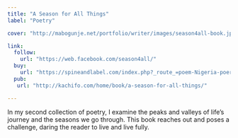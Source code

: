 ```yaml
---
title: "A Season for All Things"
label: "Poetry"

cover: "http://mabogunje.net/portfolio/writer/images/season4all-book.jpeg"

link:
  follow: 
    url: "https://web.facebook.com/season4all/"
  buy:
    url: "https://spineandlabel.com/index.php?_route_=poem-Nigeria-poerty-africa-poet"
  pub:
   url: "http://kachifo.com/home/book/a-season-for-all-things/"

---
```

In my second collection of poetry, I examine the peaks and valleys of life’s journey
and the seasons we go through. This book reaches out and poses a challenge, daring
the reader to live and live fully.
